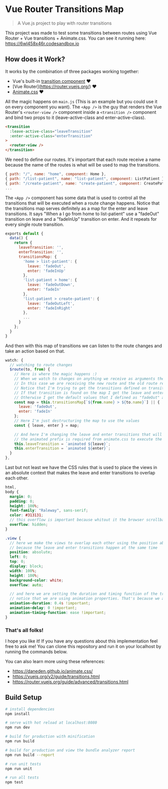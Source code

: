 # Vue Router Transitions Map

> A Vue.js project to play with router transitions

This project was made to test some transitions between routes using Vue Router + Vue transitions + Animate.css.
You can see it running here: https://6wl458x46r.codesandbox.io

## How does it Work?
It works by the combination of three packages working together:

- Vue's built-in [transition component](https://vuejs.org/v2/guide/transitions.html) ❤️
- [Vue Router]️️(https://router.vuejs.org/) ❤️
- [Animate.css](https://daneden.github.io/animate.css/) ❤️️

All the magic happens on `main.js` (This is an example but you could use it on every component you want). The `<App />` is the guy that renders the Vue Router's `<router-view />` component inside a `<transition />` component and bind two props to it (leave-active-class and enter-active-class).

```html
<transition
  :leave-active-class="leaveTransition"
  :enter-active-class="enterTransition"
>
  <router-view />
</transition>
```

We need to define our routes. It's important that each route receive a name because the name of the routes is what will be used to map the transitions.

```javascript
{ path: "/", name: "home", component: Home },
{ path: "/list-patient", name: "list-patient", component: ListPatient },
{ path: "/create-patient", name: "create-patient", component: CreatePatient },
...
```

The `<App />` component has some data that is used to control all the transitions that will be executed when a route change happens. Notice that the transitions map serves definitely as a map for the enter and leave transitions. It says "When a I go from home to list-patient" use a "fadeOut" transition on leave and a "fadeInUp" transition on enter. And it repeats for every single route transition.

```javascript
exports default {
  data() {
    return {
      leaveTransition: '',
      enterTransition: '',
      transitionsMap: {
        'home > list-patient': {
          leave: 'fadeOut',
          enter: 'fadeInUp'
        },
        'list-patient > home': {
          leave: 'fadeOutDown',
          enter: 'fadeIn'
        },
        'list-patient > create-patient': {
          leave: 'fadeOutLeft',
          enter: 'fadeInRight'
        },
        ...
      }
    };
  }
}
```

And then with this map of transitions we can listen to the route changes and take an action based on that.

```javascript
watch: {
  // watching to route changes
  $route(to, from) {
    // Here is where the magic happens :)
    // When we watch to changes on anything we receive as arguments the newValue and the oldValue of that value we are listening
    // In this case we are receiving the new route and the old route respectively
    // Notice that I'm trying to get the transitions defined on transitionsMap for the current route change
    // If that transition is found on the map I get the leave and enter values from there
    // Otherwise I get the default values that I defined as "fadeOut" and "fadeIn"
    const map = this.transitionsMap[`${from.name} > ${to.name}`] || {
      leave: 'fadeOut',
      enter: 'fadeIn'
    };
    // Here I'm just destructuring the map to use the values
    const { leave, enter } = map;

    // And here I'm changing the leave and enter transitions that will cause a rerender on my component with the new transitions values
    // the animated prefix is required from animate.css to execute the animation
    this.leaveTransition = `animated ${leave}`;
    this.enterTransition = `animated ${enter}`;
  }
},
```

Last but not least we have the CSS rules that is used to place the views in an absolute context that makes the leave and enter transitions to overlap each other.

```scss
html,
body {
  margin: 0;
  padding: 0;
  height: 100%;
  font-family: "Raleway", sans-serif;
  color: #313131;
  // this overflow is important because whitout it the browser scrollbars will be visible when the views transitions is happening
  overflow: hidden;
}

.view {
  // here we make the views to overlap each other using the position absolute
  // because the leave and enter transitions happen at the same time
  position: absolute;
  left: 0;
  top: 0;
  display: block;
  width: 100%;
  height: 100%;
  background-color: white;
  overflow: auto;

  // and here we are setting the duration and timing function of the transitions
  // notice that we are using animation properties. That's because we are using animate CSS
  animation-duration: 0.4s !important;
  animation-delay: 0 !important;
  animation-timing-function: ease !important;
}
```

### That's all folks!
I hope you like it! If you have any questions about this implementation feel free to ask me!
You can clone this repository and run it on your localhost by running the commands below.

You can also learn more using these references:
- https://daneden.github.io/animate.css/
- https://vuejs.org/v2/guide/transitions.html
- https://router.vuejs.org/guide/advanced/transitions.html

## Build Setup

``` bash
# install dependencies
npm install

# serve with hot reload at localhost:8080
npm run dev

# build for production with minification
npm run build

# build for production and view the bundle analyzer report
npm run build --report

# run unit tests
npm run unit

# run all tests
npm test
```
